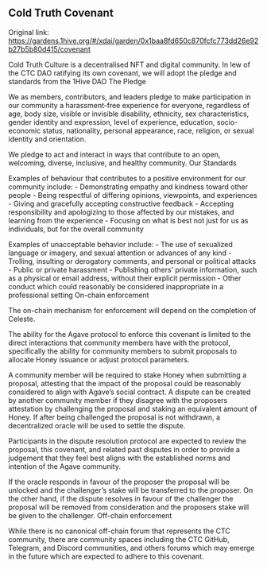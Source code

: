 ## Cold Truth Covenant
Original link: https://gardens.1hive.org/#/xdai/garden/0x1baa8fd650c870fcfc773dd26e92b27b5b80d415/covenant

Cold Truth Culture is a decentralised NFT and digital community. In lew of the CTC DAO ratifying its own covenant, we will adopt the pledge and standards from the 1Hive DAO
The Pledge

We as members, contributors, and leaders pledge to make participation in our community a harassment-free experience for everyone, regardless of age, body size, visible or invisible disability, ethnicity, sex characteristics, gender identity and expression, level of experience, education, socio-economic status, nationality, personal appearance, race, religion, or sexual identity and orientation.

We pledge to act and interact in ways that contribute to an open, welcoming, diverse, inclusive, and healthy community.
Our Standards

Examples of behaviour that contributes to a positive environment for our community include: - Demonstrating empathy and kindness toward other people - Being respectful of differing opinions, viewpoints, and experiences - Giving and gracefully accepting constructive feedback - Accepting responsibility and apologizing to those affected by our mistakes, and learning from the experience - Focusing on what is best not just for us as individuals, but for the overall community

Examples of unacceptable behavior include: - The use of sexualized language or imagery, and sexual attention or advances of any kind - Trolling, insulting or derogatory comments, and personal or political attacks - Public or private harassment - Publishing others’ private information, such as a physical or email address, without their explicit permission - Other conduct which could reasonably be considered inappropriate in a professional setting
On-chain enforcement

The on-chain mechanism for enforcement will depend on the completion of Celeste.

The ability for the Agave protocol to enforce this covenant is limited to the direct interactions that community members have with the protocol, specifically the ability for community members to submit proposals to allocate Honey issuance or adjust protocol parameters.

A community member will be required to stake Honey when submitting a proposal, attesting that the impact of the proposal could be reasonably considered to align with Agave’s social contract. A dispute can be created by another community member if they disagree with the proposers attestation by challenging the proposal and staking an equivalent amount of Honey. If after being challenged the proposal is not withdrawn, a decentralized oracle will be used to settle the dispute.

Participants in the dispute resolution protocol are expected to review the proposal, this covenant, and related past disputes in order to provide a judgement that they feel best aligns with the established norms and intention of the Agave community.

If the oracle responds in favour of the proposer the proposal will be unlocked and the challenger’s stake will be transferred to the proposer. On the other hand, if the dispute resolves in favour of the challenger the proposal will be removed from consideration and the proposers stake will be given to the challenger.
Off-chain enforcement

While there is no canonical off-chain forum that represents the CTC community, there are community spaces including the CTC GitHub, Telegram, and Discord communities, and others forums which may emerge in the future which are expected to adhere to this covenant.
